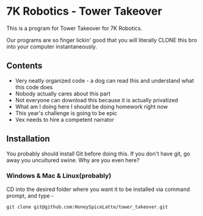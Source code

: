 # 7K Robotics - Tower Takeover
This is a program for Tower Takeover for 7K Robotics.

Our programs are so finger lickin' good that you will literally CLONE this bro into your computer instantaneously.

## Contents
- Very neatly organized code - a dog can read this and understand what this code does
- Nobody actually cares about this part
- Not everyone can download this because it is actually privatized
- What am I doing here I should be doing homework right now
- This year's challenge is going to be epic
- Vex needs to hire a competent narrator

## Installation
You probably should install Git before doing this. If you don't have git, go away you uncultured swine. Why are you even here?

### Windows & Mac & Linux(probably)
CD into the desired folder where you want it to be installed via command prompt, and type -
```
git clone git@github.com:HoneySpiceLatte/tower_takeover.git
```
